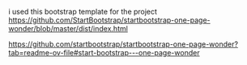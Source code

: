 i used this bootstrap template for the project https://github.com/StartBootstrap/startbootstrap-one-page-wonder/blob/master/dist/index.html

https://github.com/startbootstrap/startbootstrap-one-page-wonder?tab=readme-ov-file#start-bootstrap---one-page-wonder
